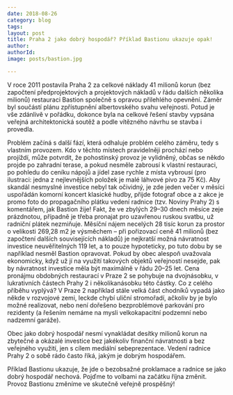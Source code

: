 ```yaml
---
date: 2018-08-26
category: blog
tags:  
layout: post
title: Praha 2 jako dobrý hospodář? Příklad Bastionu ukazuje opak!
author: 
authorId: 
image: posts/bastion.jpg

---
```



V roce 2011 postavila Praha 2 za celkové náklady 41 milionů korun (bez započtení předprojektových a projektových nákladů v řádu dalších několika milionů) restauraci Bastion společně s opravou přilehlého opevnění. Záměr byl součástí plánu zpřístupnění albertovského svahu veřejnosti. Potud je vše zdánlivě v pořádku, dokonce byla na celkové řešení stavby vypsána veřejná architektonická soutěž a podle vítězného návrhu se stavba i provedla.

Problém začíná s další fází, která odhaluje problém celého záměru, tedy s vlastním provozem. Kdo v těchto místech pravidelněji prochází nebo projíždí, může potvrdit, že pohostinský provoz je vylidněný, občas se někdo projde po zahradní terase, a pokud nesměle zabrousí k vlastní restauraci, po pohledu do ceníku nápojů a jídel zase rychle z místa vybrousí (pro ilustraci: jedna z nejlevnějších položek je malé láhvové pivo za 75 Kč). Aby skandál nesmyslné investice nebyl tak očividný, je zde jeden večer v měsíci uspořádán komorní koncert klasické hudby, přijde fotograf obce a z akce je promo foto do propagačního plátku vedení radnice (tzv. Noviny Prahy 2) s komentářem, jak Bastion žije! Fakt, že ve zbylých 29–30 dnech měsíce zeje prázdnotou, případně je třeba pronajat pro uzavřenou ruskou svatbu, už radniční plátek nezmiňuje. Měsíční nájem necelých 28 tisíc korun za prostor o velikosti 269,28 m2 je výsměchem – při pořizovací ceně 41 milionů (bez započtení dalších souvisejících nákladů) je nejkratší možná návratnost investice neuvěřitelných 119 let, a to pouze hypoteticky, po tuto dobu by se například nesměl Bastion opravovat. Pokud by obec alespoň uvažovala ekonomicky, když už jí na využití takových objektů veřejností nesejde, pak by návratnost investice měla být maximálně v řádu 20–25 let. Cena pronájmu obdobných restaurací v Praze 2 se pohybuje na dvojnásobku, v lukrativních částech Prahy 2 i několikanásobku této částky. Co z celého příběhu vyplývá? V Praze 2 například stále velká část chodníků vypadá jako někde v rozvojové zemi, leckde chybí uliční stromořadí, ačkoliv by je bylo možné realizovat, nebo není dořešeno bezproblémové parkování pro rezidenty (a řešením nemáme na mysli velkokapacitní podzemní nebo nadzemní garáže).

Obec jako dobrý hospodář nesmí vynakládat desítky milionů korun na zbytečné a okázalé investice bez
jakékoliv finanční návratnosti a bez veřejného využití, jen s cílem mediální sebeprezentace. Vedení radnice Prahy 2 o sobě rádo často říká, jakým je dobrým hospodářem.

Příklad Bastionu ukazuje, že jde o bezobsažné proklamace a radnice se jako dobrý hospodář nechová. Pojďme to volbami na začátku října změnit. Provoz Bastionu změníme ve skutečně veřejně prospěšný!
